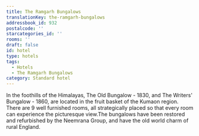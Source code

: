 ```yaml
---
title: The Ramgarh Bungalows
translationKey: the-ramgarh-bungalows
addressbook_id: 932
postalcode: ''
starcategories_id: ''
rooms: ''
draft: false
id: hotel
type: hotels
tags:
  - Hotels
  - The Ramgarh Bungalows
category: Standard hotel
---
```

In the foothills of the Himalayas, The Old Bungalow - 1830, and The Writers' Bungalow - 1860, are located in the fruit basket of the Kumaon region. There are 9 well furnished rooms, all strategically placed so that every room can experience the picturesque view.The bungalows have been restored and refurbished by the Neemrana Group, and have the old world charm of rural England.